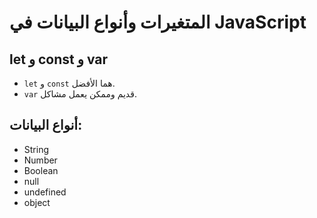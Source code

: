 # المتغيرات وأنواع البيانات في JavaScript

## let و const و var

- `let` و `const` هما الأفضل.
- `var` قديم وممكن يعمل مشاكل.

## أنواع البيانات:

- String
- Number
- Boolean
- null
- undefined
- object
